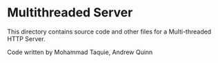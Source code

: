 # Multithreaded Server

This directory contains source code and other files for a Multi-threaded HTTP Server. 

Code written by Mohammad Taquie, Andrew Quinn
